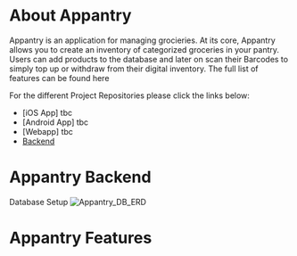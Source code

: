 # About Appantry

Appantry is an application for managing grocieries. At its core, Appantry allows you to create an inventory of categorized groceries in your pantry. 
Users can add products to the database and later on scan their Barcodes to simply top up or withdraw from their digital inventory.
The full list of features can be found here

For the different Project Repositories please click the links below:
* [iOS App] tbc
* [Android App] tbc
* [Webapp] tbc
* [Backend](https://github.com/ExplodingSalad/Appantry_Backend)

# Appantry Backend

Database Setup
![Appantry_DB_ERD](https://user-images.githubusercontent.com/57450839/146036012-55152133-4e3c-4688-8731-6b6354198637.png)


# Appantry Features

